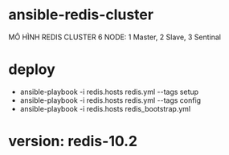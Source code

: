 # ansible-redis-cluster
MÔ HÌNH REDIS CLUSTER 6 NODE: 1 Master, 2 Slave, 3 Sentinal
# deploy 
+ ansible-playbook -i redis.hosts redis.yml --tags setup
+ ansible-playbook -i redis.hosts redis.yml --tags config
+ ansible-playbook -i redis.hosts redis_bootstrap.yml
# version: redis-10.2
